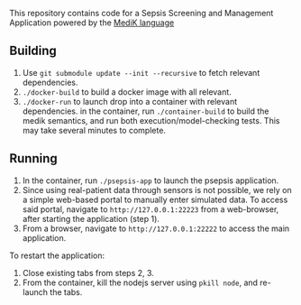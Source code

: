 This repository contains code for a Sepsis Screening and Management Application
powered by the [MediK language](https://github.com/fmcad-78/medik-semantics)

## Building

1. Use `git submodule update --init --recursive` to fetch relevant dependencies.
2. `./docker-build` to build a docker image with all relevant.
3. `./docker-run` to launch drop into a container with relevant dependencies. in
the container, run `./container-build` to build the medik semantics, and run
both execution/model-checking tests. This may take several minutes to complete.

## Running


1. In the container, run `./psepsis-app` to launch the psepsis application.
2. Since using real-patient data through sensors is not possible, we rely on
   a simple web-based portal to manually enter simulated data. To access said
   portal, navigate to `http://127.0.0.1:22223` from a web-browser, after
   starting the application (step 1).
3. From a browser, navigate to `http://127.0.0.1:22222` to access the
   main application.

To restart the application:
 1. Close existing tabs from steps 2, 3.
 2. From the container, kill the nodejs server using `pkill node`,
    and re-launch the tabs.


